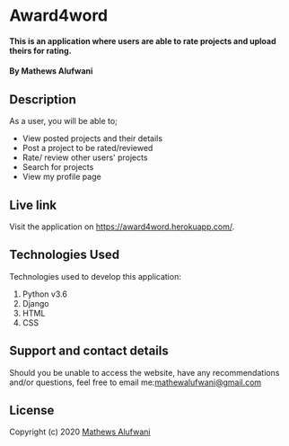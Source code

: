 # Award4word
#### This is an application where users are able to rate projects and upload theirs for rating.
#### By Mathews Alufwani

## Description
As a user, you will be able to;
- View posted projects and their details
- Post a project to be rated/reviewed
- Rate/ review other users' projects
- Search for projects 
- View my profile page

## Live link
Visit the application on https://award4word.herokuapp.com/.

## Technologies Used
Technologies used to develop this application:

1. Python v3.6
2. Django
4. HTML 
5. CSS

## Support and contact details

Should you be unable to access the website, have any recommendations and/or questions, feel free to email me:[mathewalufwani@gmail.com](mailto:mathewalufwani@gmail.com)


## License

Copyright (c) 2020 [Mathews Alufwani](https://github.com/Mathewsalufwani)